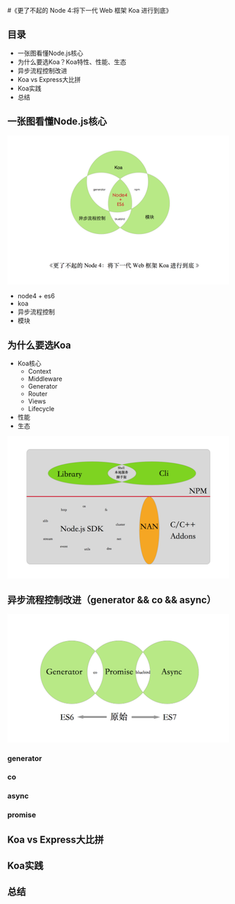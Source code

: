 #《更了不起的 Node 4:将下一代 Web 框架 Koa 进行到底》

## 目录

- 一张图看懂Node.js核心
- 为什么要选Koa？Koa特性、性能、生态
- 异步流程控制改进
- Koa vs Express大比拼
- Koa实践
- 总结

## 一张图看懂Node.js核心

![Cover](cover.png)

- node4 + es6
- koa
- 异步流程控制
- 模块

## 为什么要选Koa

- Koa核心
  - Context
  - Middleware
  - Generator
  - Router
  - Views
  - Lifecycle
- 性能
- 生态

![Npm](npm.png)

## 异步流程控制改进（generator && co && async）

![Async](async.png)

### generator

### co

### async

### promise


## Koa vs Express大比拼


## Koa实践


## 总结
